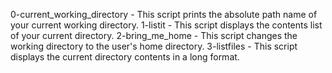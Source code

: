 0-current_working_directory - This script prints the absolute path name of your current working directory.
1-listit - This script displays the contents list of your current directory.
2-bring_me_home - This script changes the working directory to the user's home directory.
3-listfiles - This script displays the current directory contents in a long format.
